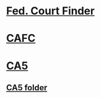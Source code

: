 # [Fed. Court Finder](https://www.uscourts.gov/federal-court-finder/search)

# [CAFC](http://cafc.uscourts.gov/contact/clerks-office/filing-resources "Court of Appeals Federal Circuit")

# [CA5](http://ca5.uscourts.gov)

## [CA5 folder](https://drive.google.com/folderview?id=1GhqPVOAOdVFrXIZQMyKkys5K30O44rzs)

